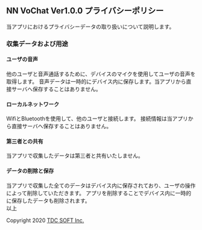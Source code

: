 ## NN VoChat Ver1.0.0 プライバシーポリシー
当アプリにおけるプライバシーデータの取り扱いについて説明します。

### 収集データおよび用途

#### ユーザの音声

他のユーザと音声通話するために、デバイスのマイクを使用してユーザの音声を取得します。
音声データは一時的にデバイス内に保存します。当アプリから直接サーバへ保存することはありません。

#### ローカルネットワーク

WifiとBluetoothを使用して、他のユーザと接続します。
接続情報は当アプリから直接サーバへ保存することはありません。

#### 第三者との共有

当アプリで収集したデータは第三者と共有いたしません。

#### データの削除と保存

当アプリで収集した全てのデータはデバイス内に保存されており、ユーザの操作によって削除していただきます。
アプリを削除することでデバイス内に一時的に保存したデータも削除されます。  
以上

Copyright 2020 [TDC SOFT Inc.](https://www.tdc.co.jp/)

